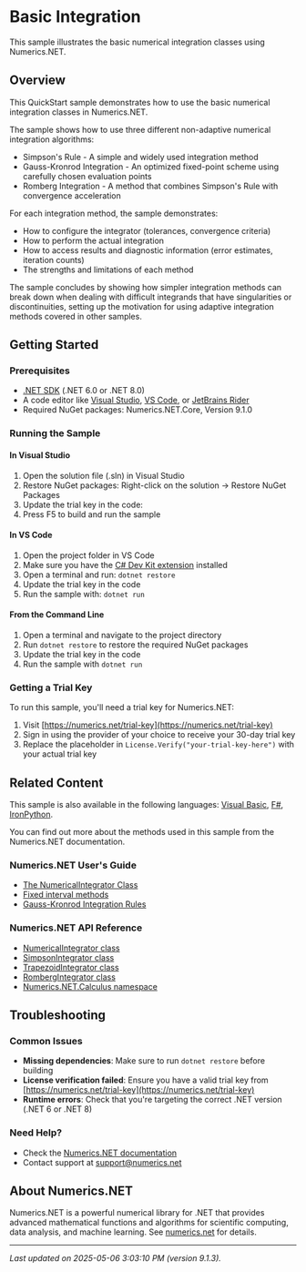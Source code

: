 # Basic Integration

This sample illustrates the basic numerical integration classes using Numerics.NET.

## Overview

This QuickStart sample demonstrates how to use the basic numerical integration classes in Numerics.NET.

The sample shows how to use three different non-adaptive numerical integration algorithms:
- Simpson's Rule - A simple and widely used integration method
- Gauss-Kronrod Integration - An optimized fixed-point scheme using carefully chosen evaluation points
- Romberg Integration - A method that combines Simpson's Rule with convergence acceleration

For each integration method, the sample demonstrates:
- How to configure the integrator (tolerances, convergence criteria)
- How to perform the actual integration
- How to access results and diagnostic information (error estimates, iteration counts)
- The strengths and limitations of each method

The sample concludes by showing how simpler integration methods can break down when dealing with
difficult integrands that have singularities or discontinuities, setting up the motivation for
using adaptive integration methods covered in other samples.


## Getting Started

### Prerequisites

- [.NET SDK](https://dotnet.microsoft.com/download) (.NET 6.0 or .NET 8.0)
- A code editor like [Visual Studio](https://visualstudio.microsoft.com/), [VS Code](https://code.visualstudio.com/), or [JetBrains Rider](https://www.jetbrains.com/rider/)
- Required NuGet packages: Numerics.NET.Core, Version 9.1.0

### Running the Sample

#### In Visual Studio
1. Open the solution file (.sln) in Visual Studio
2. Restore NuGet packages: Right-click on the solution → Restore NuGet Packages
3. Update the trial key in the code:
4. Press F5 to build and run the sample

#### In VS Code

1. Open the project folder in VS Code
2. Make sure you have the [C# Dev Kit extension](https://marketplace.visualstudio.com/items?itemName=ms-dotnettools.csdevkit) installed
3. Open a terminal and run: `dotnet restore`
4. Update the trial key in the code 
5. Run the sample with: `dotnet run`

#### From the Command Line

1. Open a terminal and navigate to the project directory
2. Run `dotnet restore` to restore the required NuGet packages
3. Update the trial key in the code
4. Run the sample with `dotnet run`

### Getting a Trial Key

To run this sample, you'll need a trial key for Numerics.NET:

1. Visit [https://numerics.net/trial-key](https://numerics.net/trial-key)
2. Sign in using the provider of your choice to receive your 30-day trial key
3. Replace the placeholder in `License.Verify("your-trial-key-here")` with your actual trial key

## Related Content

This sample is also available in the following languages: 
[Visual Basic](https://github.com/NumericsDotNet/quickstart-visualbasic/tree/net462/mathematics/calculus/basic-integration), [F#](https://github.com/NumericsDotNet/quickstart-fsharp/tree/net462/mathematics/calculus/basic-integration), [IronPython](https://github.com/NumericsDotNet/quickstart-ironpython/tree/net462/mathematics/calculus/basic-integration).

You can find out more about the methods used in this sample from the Numerics.NET documentation.

### Numerics.NET User's Guide

- [The NumericalIntegrator Class](https://numerics.net/documentation/latest/mathematics/calculus/numerical-integration/numericalintegrator-class)
- [Fixed interval methods](https://numerics.net/documentation/latest/mathematics/calculus/numerical-integration/fixed-interval-methods)
- [Gauss-Kronrod Integration Rules](https://numerics.net/documentation/latest/mathematics/calculus/numerical-integration/gauss-kronrod-integration-rules)

### Numerics.NET API Reference

- [NumericalIntegrator class](https://numerics.net/documentation/latest/reference/numerics.net.calculus.numericalintegrator)
- [SimpsonIntegrator class](https://numerics.net/documentation/latest/reference/numerics.net.calculus.simpsonintegrator)
- [TrapezoidIntegrator class](https://numerics.net/documentation/latest/reference/numerics.net.calculus.trapezoidintegrator)
- [RombergIntegrator class](https://numerics.net/documentation/latest/reference/numerics.net.calculus.rombergintegrator)
- [Numerics.NET.Calculus namespace](https://numerics.net/documentation/latest/reference/numerics.net.calculus)


## Troubleshooting

### Common Issues

- **Missing dependencies**: Make sure to run `dotnet restore` before building
- **License verification failed**: Ensure you have a valid trial key from [https://numerics.net/trial-key](https://numerics.net/trial-key)
- **Runtime errors**: Check that you're targeting the correct .NET version (.NET 6 or .NET 8)

### Need Help?

- Check the [Numerics.NET documentation](https://numerics.net/documentation/)
- Contact support at [support@numerics.net](mailto:support@numerics.net?subject=BasicIntegration%20QuickStart%20Sample%20%28C%23%29)

## About Numerics.NET

Numerics.NET is a powerful numerical library for .NET that provides advanced mathematical 
functions and algorithms for scientific computing, data analysis, and machine learning.
See [numerics.net](https://numerics.net) for details.

---

_Last updated on 2025-05-06 3:03:10 PM (version 9.1.3)._
